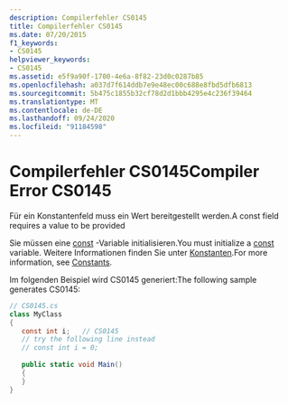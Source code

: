 ```yaml
---
description: Compilerfehler CS0145
title: Compilerfehler CS0145
ms.date: 07/20/2015
f1_keywords:
- CS0145
helpviewer_keywords:
- CS0145
ms.assetid: e5f9a90f-1700-4e6a-8f82-23d0c0287b85
ms.openlocfilehash: a037d7f614ddb7e9e48ec00c688e8fbd5dfb6813
ms.sourcegitcommit: 5b475c1855b32cf78d2d1bbb4295e4c236f39464
ms.translationtype: MT
ms.contentlocale: de-DE
ms.lasthandoff: 09/24/2020
ms.locfileid: "91184598"
---
```

# <a name="compiler-error-cs0145"></a><span data-ttu-id="8050c-103">Compilerfehler CS0145</span><span class="sxs-lookup"><span data-stu-id="8050c-103">Compiler Error CS0145</span></span>

<span data-ttu-id="8050c-104">Für ein Konstantenfeld muss ein Wert bereitgestellt werden.</span><span class="sxs-lookup"><span data-stu-id="8050c-104">A const field requires a value to be provided</span></span>  
  
 <span data-ttu-id="8050c-105">Sie müssen eine [const](../language-reference/keywords/const.md) -Variable initialisieren.</span><span class="sxs-lookup"><span data-stu-id="8050c-105">You must initialize a [const](../language-reference/keywords/const.md) variable.</span></span> <span data-ttu-id="8050c-106">Weitere Informationen finden Sie unter [Konstanten](../programming-guide/classes-and-structs/constants.md).</span><span class="sxs-lookup"><span data-stu-id="8050c-106">For more information, see [Constants](../programming-guide/classes-and-structs/constants.md).</span></span>  
  
 <span data-ttu-id="8050c-107">Im folgenden Beispiel wird CS0145 generiert:</span><span class="sxs-lookup"><span data-stu-id="8050c-107">The following sample generates CS0145:</span></span>  
  
```csharp  
// CS0145.cs  
class MyClass  
{  
   const int i;   // CS0145  
   // try the following line instead  
   // const int i = 0;  
  
   public static void Main()  
   {  
   }  
}  
```
